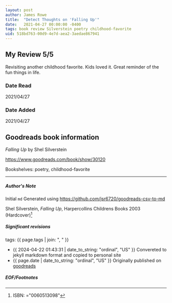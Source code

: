 ```yaml
---
layout: post
author: James Rowe
title:  "Detect Thoughts on 'Falling Up'"
date:   2021-04-27 00:00:00 -0400
tags: book review Silverstein poetry childhood-favorite
uid: 518bd763-00d9-4e7d-aea2-3aedae867941
---
```


<!-- highly dependent on how you personally use jekyll templates, and how you want this to show up -->
<!-- escape any jekyll keys with double brackets -->

## My Review 5/5

Revisiting another childhood favorite. Kids loved it. Great reminder of the fun things in life.

### Date Read
2021/04/27

### Date Added
2021/04/27

## Goodreads book information

*Falling Up* by Shel Silverstein

https://www.goodreads.com/book/show/30120

Bookshelves: poetry, childhood-favorite

---

##### Author's Note

Initial `md` Generated using https://github.com/jsr6720/goodreads-csv-to-md

Shel Silverstein, *Falling Up*,  Harpercollins Childrens Books 2003 (Hardcover)[^1]

##### Significant revisions

tags: {{ page.tags | join: ", " }} <!-- todo move this somewhere -->

- {{ 2024-04-22 01:43:31 | date_to_string: "ordinal", "US" }} Convereted to jekyll markdown format and copied to personal site
- {{ page.date | date_to_string: "ordinal", "US" }} Originally published on [goodreads](https://www.goodreads.com)

##### EOF/Footnotes

[^1]: ISBN: ="0060513098"